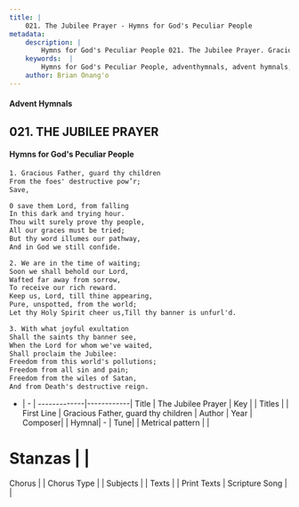 ```yaml
---
title: |
    021. The Jubilee Prayer - Hymns for God's Peculiar People
metadata:
    description: |
        Hymns for God's Peculiar People 021. The Jubilee Prayer. Gracious Father, guard thy children From the foes' destructive pow’r; Save,   
    keywords:  |
        Hymns for God's Peculiar People, adventhymnals, advent hymnals, The Jubilee Prayer, Gracious Father, guard thy children. 
    author: Brian Onang'o
---
```

#### Advent Hymnals
## 021. THE JUBILEE PRAYER
####  Hymns for God's Peculiar People
```txt
1. Gracious Father, guard thy children
From the foes' destructive pow’r;
Save, 

0 save them Lord, from falling
In this dark and trying hour.
Thou wilt surely prove thy people,
All our graces must be tried;
But thy word illumes our pathway,
And in God we still confide.

2. We are in the time of waiting;
Soon we shall behold our Lord,
Wafted far away from sorrow,
To receive our rich reward.
Keep us, Lord, till thine appearing,
Pure, unspotted, from the world;
Let thy Holy Spirit cheer us,Till thy banner is unfurl'd.

3. With what joyful exultation
Shall the saints thy banner see,
When the Lord for whom we've waited,
Shall proclaim the Jubilee:
Freedom from this world's pollutions;
Freedom from all sin and pain;
Freedom from the wiles of Satan,
And from Death's destructive reign.


```
- |   -  |
-------------|------------|
Title | The Jubilee Prayer |
Key |  |
Titles |  |
First Line | Gracious Father, guard thy children |
Author | 
Year | 
Composer|  |
Hymnal|  - |
Tune|  |
Metrical pattern | |
# Stanzas |  |
Chorus |  |
Chorus Type |  |
Subjects |  |
Texts |  |
Print Texts | 
Scripture Song |  |
    
